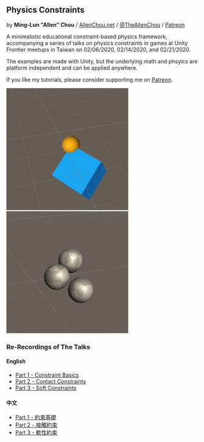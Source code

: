 ## Physics Constraints
by **Ming-Lun "Allen" Chou** / [AllenChou.net](http://AllenChou.net) / [@TheAllenChou](http://twitter.com/TheAllenChou) / [Patreon](https://www.patreon.com/TheAllenChou)

A minimalistic educational constraint-based physics framework, accompanying a series of talks on physics constraints in games at Unity Frontier meetups in Taiwan on 02/06/2020, 02/14/2020, and 02/21/2020.

The examples are made with Unity, but the underlying math and phsyics are platform independent and can be applied anywhere.

If you like my tutorials, please consider supporting me on [Patreon](https://www.patreon.com/join/TheAllenChou).

![](/img/point-constraint-with-rotation.gif) ![](/img/contact-with-friction.gif)

### Re-Recordings of The Talks

#### English
  * [Part 1 - Constraint Basics](https://youtu.be/MTVdBgQY9LY)
  * [Part 2 - Contact Constraints](https://youtu.be/pmdYzNF9x34)
  * [Part 3 - Soft Constraints](https://youtu.be/UUt4Lko2wFI)

#### 中文
  * [Part 1 - 約束基礎](https://youtu.be/5zxaToMXidg)
  * [Part 2 - 接觸約束](https://youtu.be/a0aqbRt5nAo)
  * [Part 3 - 軟性約束](https://youtu.be/6QuK-9fUKio)

